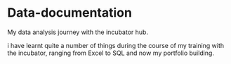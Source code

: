 # Data-documentation
 My data analysis journey with the incubator hub.

 i have learnt quite a number of things during the course of my training with the incubator, ranging from Excel to SQL and now my portfolio building.
